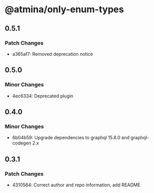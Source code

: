 # @atmina/only-enum-types

## 0.5.1

### Patch Changes

- a365af7: Removed deprecation notice

## 0.5.0

### Minor Changes

- 4ec6334: Deprecated plugin

## 0.4.0

### Minor Changes

- 6b04b59: Upgrade dependencies to graphql 15.8.0 and graphql-codegen 2.x

## 0.3.1

### Patch Changes

- 4310564: Correct author and repo information, add README
